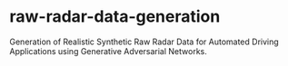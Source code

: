 # raw-radar-data-generation
Generation of Realistic Synthetic Raw Radar Data for Automated Driving Applications using Generative Adversarial Networks.
